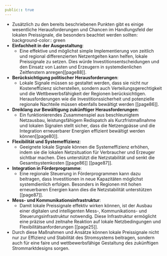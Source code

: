 ```yaml
---
public:: true
---
```

- Zusätzlich zu den bereits beschriebenen Punkten gibt es einige wesentliche Herausforderungen und Chancen im Handlungsfeld der lokalen Preissignale, die besonders beachtet werden sollten:
  background-color:: green
- **Einfachheit in der Ausgestaltung**:
	- Eine effektive und möglichst simple Implementierung von zeitlich und regional differenzierten Netzentgelten kann helfen, lokale Preissignale zu setzen. Dies würde Investitionsentscheidungen und den Einsatz von Lasten und Erzeugern in systemdienlichen Zeitfenstern anregen[[page88]].
- **Berücksichtigung politischer Herausforderungen**:
	- Lokale Signale müssen so gestaltet werden, dass sie nicht nur Kosteneffizienz sicherstellen, sondern auch Verteilungsgerechtigkeit und die Wettbewerbsfähigkeit der Regionen berücksichtigen. Herausforderungen wie die Investitionssicherheit und potenzielle regionale Nachteile müssen ebenfalls bewältigt werden [[page86]].
- **Dreiklang zur Bewältigung zukünftiger Herausforderungen**:
	- Ein funktionierendes Zusammenspiel aus beschleunigtem Netzausbau, leistungsfähigem Redispatch als Kurzfristmaßnahme und lokalen Signalen stellt sicher, dass die Netzengpässe und die Integration erneuerbarer Energien effizient bewältigt werden können[[page80]].
- **Flexibilität und Systemeffizienz**:
	- Geeignete lokale Signale können die Systemeffizienz erhöhen, indem sie die lokalen Netzsituation für Verbraucher und Erzeuger sichtbar machen. Dies unterstützt die Netzstabilität und senkt die Gesamtsystemkosten [[page86]] [[page87]].
- **Integration in Förderprogramme**:
	- Eine regionale Steuerung in Förderprogrammen kann dazu beitragen, dass Investitionen in neue Kapazitäten möglichst systemdienlich erfolgen. Besonders in Regionen mit hohen erneuerbaren Energien kann dies die Netzstabilität unterstützen [[page87]].
- **Mess- und Kommunikationsinfrastruktur**:
	- Damit lokale Preissignale effektiv wirken können, ist der Ausbau einer digitalen und intelligenten Mess-, Kommunikations- und Steuerungsinfrastruktur notwendig. Diese Infrastruktur ermöglicht eine präzise und zeitnahe Reaktion auf lokale Netzbedingungen und Flexibilitätsanforderungen [[page25]].
- Durch diese Maßnahmen und Ansätze können lokale Preissignale nicht nur zur Effizienz und Stabilität des Stromsystems beitragen, sondern auch für eine faire und wettbewerbsfähige Gestaltung des zukünftigen Strommarktdesigns sorgen.
